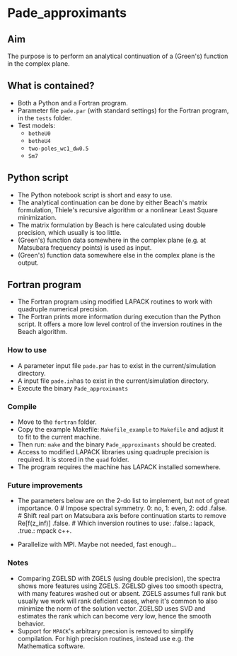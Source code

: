 # Pade_approximants

## Aim
The purpose is to perform an analytical continuation of a (Green's) function in the complex plane.  

## What is contained?
- Both a Python and a Fortran program.
- Parameter file `pade.par` (with standard settings) for the Fortran program, in the `tests` folder.
- Test models:
    - `betheU0`
    - `betheU4`
    - `two-poles_wc1_dw0.5`
    - `Sm7`

## Python script
- The Python notebook script is short and easy to use.
- The analytical continuation can be done by either Beach's matrix formulation, Thiele's recursive algorithm or a nonlinear Least Square minimization.
- The matrix formulation by Beach is here calculated using double precision, which usually is too little.
- (Green's) function data somewhere in the complex plane (e.g. at Matsubara frequency points) is used as input. 
- (Green's) function data somewhere else in the complex plane is the output.

## Fortran program
- The Fortran program using modified LAPACK routines to work with quadruple numerical precision.
- The Fortran prints more information during execution than the Python script. 
  It offers a more low level control of the inversion routines in the Beach algorithm.

### How to use 
- A parameter input file `pade.par` has to exist in the current/simulation directory.
- A input file `pade.in`has to exist in the current/simulation directory.
- Execute the binary `Pade_approximants` 

### Compile
- Move to the `fortran` folder.
- Copy the example Makefile: `Makefile_example` to `Makefile` and adjust it to fit to the current machine. 
- Then run: `make` and the binary `Pade_approximants` should be created.
- Access to modified LAPACK libraries using quadruple precision is required. It is stored in the `quad` folder.
- The program requires the machine has LAPACK installed somewhere. 

### Future improvements
- The parameters below are on the 2-do list to implement, but not of great importance.
0          # Impose spectral symmetry. 0: no, 1: even, 2: odd
.false.    # Shift real part on Matsubara axis before continuation starts to remove Re[f(z_inf)]
.false.    # Which inversion routines to use: .false.: lapack, .true.: mpack c++.

- Parallelize with MPI. Maybe not needed, fast enough...

### Notes
- Comparing ZGELSD with ZGELS (using double precision), the spectra shows more features using ZGELS. 
  ZGELSD gives too smooth spectra, with many features washed out or absent.
  ZGELS assumes full rank but usually we work will rank deficient cases, where it's common to also minimize the norm of the solution vector. 
  ZGELSD uses SVD and estimates the rank which can become very low, hence the smooth behavior. 
- Support for `MPACK`'s arbitrary precsion is removed to simplify compilation. For high precision routines, instead use e.g. the Mathematica software.

